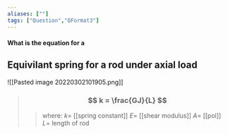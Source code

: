 ```yaml
---
aliases: [""]
tags: ["Question","QFormat3"]
---
```


#### What is the equation for a
## Equivilant spring for a rod under axial load

![[Pasted image 20220302101905.png]]

> ### $$ k = \frac{GJ}{L} $$ 
>> where:
>> $k=$ [[spring constant]]
>> $E=$ [[shear modulus]]
>> $A=$ [[pol]]
>> $L=$ length of rod
